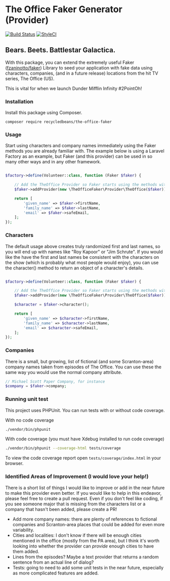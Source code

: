 # The Office Faker Generator (Provider)

[![Build Status](https://travis-ci.org/recycledbeans/the-office-faker-generator.svg?branch=master)](https://travis-ci.org/recycledbeans/the-office-faker-generator) [![StyleCI](https://github.styleci.io/repos/246913160/shield?branch=master)](https://github.styleci.io/repos/246913160)

## Bears. Beets. Battlestar Galactica.

With this package, you can extend the extremely useful Faker ([fzaninotto/faker](https://github.com/fzaninotto/Faker)) 
Library to seed your application with fake data using characters, companies, (and in a future release) locations from 
the hit TV series, The Office (US).

This is vital for when we launch Dunder Mifflin Infinity #2PointOh!

### Installation

Install this package using Composer.

```shell script
composer require recycledbeans/the-office-faker
```

### Usage

Start using characters and company names immediately using the Faker methods you are already familiar with. The
example below is using a Laravel Factory as an example, but Faker (and this provider) can be used in so many other ways
and in any other framework.

```php

$factory->define(Volunteer::class, function (Faker $faker) {

    // Add the TheOffice Provider so Faker starts using the methods within the provider
    $faker->addProvider(new \TheOfficeFaker\Provider\TheOffice($faker));

    return [
        'given_name' => $faker->firstName,
        'family_name' => $faker->lastName,
        'email' => $faker->safeEmail,
    ];
});

```

### Characters

The default usage above creates truly randomized first and last names, so you will end up with names like "Roy Kapoor" or
"Jim Schrute". If you would like the have the first and last names be consistent with the characters on the show (which 
is probably what most people would enjoy), you can use the character() method to return an object of a character's details.

```php

$factory->define(Volunteer::class, function (Faker $faker) {

    // Add the TheOffice Provider so Faker starts using the methods within the provider
    $faker->addProvider(new \TheOfficeFaker\Provider\TheOffice($faker));

    $character = $faker->character();

    return [
        'given_name' => $character->firstName,
        'family_name' => $character->lastName,
        'email' => $character->safeEmail,
    ];
});

```

### Companies

There is a small, but growing, list of fictional (and some Scranton-area) company names taken from episodes of The 
Office. You can use these the same way you would use the normal company attribute.

```php
// Michael Scott Paper Company, for instance
$company = $faker->company; 
```

### Running unit test

This project uses PHPUnit. You can run tests with or without code coverage.

With no code coverage
```bash
./vendor/bin/phpunit
```

With code coverage (you must have Xdebug installed to run code coverage)
```bash
./vendor/bin/phpunit --coverage-html tests/coverage
```

To view the code coverage report open `tests/coverage/index.html` in your browser.

### Identified Areas of Improvement (I would love your help!)

There is a short list of things I would like to improve or add in the near future to make this provider even better. If 
you would like to help in this endeavor, please feel free to create a pull request. Even if you don't feel like coding, 
if you see someone major that is missing from the characters list or a company that hasn't been added, please create a PR!

- Add more company names: there are plenty of references to fictional companies and Scranton-area places that could be
added for even more variability. 
- Cities and localities: I don't know if there will be enough cities mentioned in the office (mostly from the PA area), 
but I think it's worth looking into whether the provider can _provide_ enough cities to have them added.
- Lines from the episodes? Maybe a text provider that returns a random sentence from an actual line of dialog?
- Tests: going to need to add some unit tests in the near future, especially as more complicated features are added.

